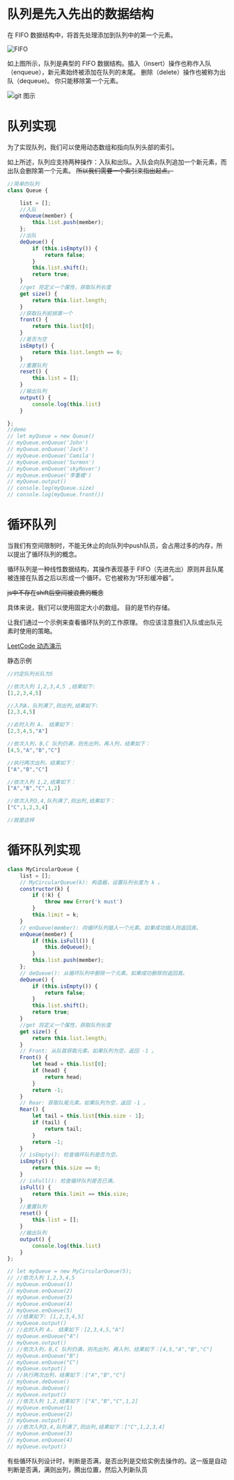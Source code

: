 # 队列是先入先出的数据结构

在 FIFO 数据结构中，将首先处理添加到队列中的第一个元素。

![FIFO](https://aliyun-lc-upload.oss-cn-hangzhou.aliyuncs.com/aliyun-lc-upload/uploads/2018/08/14/screen-shot-2018-05-03-at-151021.png)

如上图所示，队列是典型的 FIFO 数据结构。插入（insert）操作也称作入队（enqueue），新元素始终被添加在队列的末尾。 删除（delete）操作也被称为出队（dequeue)。 你只能移除第一个元素。

![git 图示](https://pic.leetcode-cn.com/44b3a817f0880f168de9574075b61bd204fdc77748d4e04448603d6956c6428a-%E5%87%BA%E5%85%A5%E9%98%9F.gif)

# 队列实现

为了实现队列，我们可以使用动态数组和指向队列头部的索引。

如上所述，队列应支持两种操作：入队和出队。入队会向队列追加一个新元素，而出队会删除第一个元素。
 ~~所以我们需要一个索引来指出起点。~~

```javascript 
//简单的队列
class Queue {

    list = [];
    //入队
    enQueue(member) {
        this.list.push(member);
    };
    //出队
    deQueue() {
        if (this.isEmpty()) {
            return false;
        }
        this.list.shift();
        return true;
    }
    //get 将定义一个属性，获取队列长度
    get size() {
        return this.list.length;
    }
    //获取队列前排第一个
    front() {
        return this.list[0];
    }
    //是否为空
    isEmpty() {
        return this.list.length == 0;
    }
    //重置队列
    reset() {
        this.list = [];
    }
    //输出队列
    output() {
        console.log(this.list)
    }

}; 
//demo
// let myQueue = new Queue()
// myQueue.enQueue('John')
// myQueue.enQueue('Jack')
// myQueue.enQueue('Camila')
// myQueue.enQueue('Surmon')
// myQueue.enQueue('skyRover')
// myQueue.enQueue('李重楼')
// myQueue.output()
// console.log(myQueue.size)
// console.log(myQueue.front())

```

 

# 循环队列

当我们有空间限制时，不能无休止的向队列中push队员，会占用过多的内存，所以提出了循环队列的概念。

循环队列是一种线性数据结构，其操作表现基于 FIFO（先进先出）原则并且队尾被连接在队首之后以形成一个循环。它也被称为“环形缓冲器”。

~~js中不存在shift后空间被浪费的概念~~

具体来说，我们可以使用固定大小的数组。 目的是节约存储。

让我们通过一个示例来查看循环队列的工作原理。 你应该注意我们入队或出队元素时使用的策略。

[LeetCode 动态演示](https://leetcode-cn.com/leetbook/read/queue-stack/kgtj7/)

静态示例
``` js
//约定队列长队为5

//依次入列 1,2,3,4,5 ,结果如下:
[1,2,3,4,5]

//入列A，队列满了,则出列,结果如下:
[2,3,4,5]

//此时入列 A， 结果如下：
[2,3,4,5,"A"]

//依次入列，B,C 队列仍满，则先出列，再入列，结果如下：
[4,5,"A","B","C"]

//执行两次出列，结果如下：
["A","B","C"]

//依次入列 1,2,结果如下：
["A","B","C",1,2]

//依次入列3,4,队列满了,则出列,结果如下：
["C",1,2,3,4]

//就是这样
```

# 循环队列实现

```javascript
class MyCircularQueue {
    list = [];
    // MyCircularQueue(k): 构造器，设置队列长度为 k 。
    constructor(k) {
        if (!k) {
            throw new Error('k must')
        }
        this.limit = k;
    }
    // enQueue(member): 向循环队列插入一个元素。如果成功插入则返回真。
    enQueue(member) {
        if (this.isFull()) {
            this.deQueue();
        }
        this.list.push(member);
    };
    // deQueue(): 从循环队列中删除一个元素。如果成功删除则返回真。
    deQueue() {
        if (this.isEmpty()) {
            return false;
        }
        this.list.shift();
        return true;
    }
    //get 将定义一个属性，获取队列长度
    get size() {
        return this.list.length;
    }
    // Front: 从队首获取元素。如果队列为空，返回 -1 。
    Front() {
        let head = this.list[0];
        if (head) {
            return head;
        }
        return -1;
    }
    // Rear: 获取队尾元素。如果队列为空，返回 -1 。
    Rear() {
        let tail = this.list[this.size - 1];
        if (tail) {
            return tail;
        }
        return -1;
    }
    // isEmpty(): 检查循环队列是否为空。
    isEmpty() {
        return this.size == 0;
    }
    // isFull(): 检查循环队列是否已满。
    isFull() {
        return this.limit == this.size;
    }
    //重置队列
    reset() {
        this.list = [];
    }
    //输出队列
    output() {
        console.log(this.list)
    }
};

// let myQueue = new MyCircularQueue(5);
// //依次入列 1,2,3,4,5 
// myQueue.enQueue(1)
// myQueue.enQueue(2)
// myQueue.enQueue(3)
// myQueue.enQueue(4)
// myQueue.enQueue(5)
// //结果如下: [1,2,3,4,5]
// myQueue.output()
// //此时入列 A， 结果如下：[2,3,4,5,"A"]
// myQueue.enQueue("A")
// myQueue.output()
// //依次入列，B,C 队列仍满，则先出列，再入列，结果如下：[4,5,"A","B","C"]
// myQueue.enQueue("B")
// myQueue.enQueue("C")
// myQueue.output()
// //执行两次出列，结果如下：["A","B","C"]
// myQueue.deQueue()
// myQueue.deQueue()
// myQueue.output()
// //依次入列 1,2,结果如下：["A","B","C",1,2]
// myQueue.enQueue(1)
// myQueue.enQueue(2)
// myQueue.output()
// //依次入列3,4,队列满了,则出列,结果如下：["C",1,2,3,4]
// myQueue.enQueue(3)
// myQueue.enQueue(4)
// myQueue.output()
```

有些循环队列设计时，判断是否满，是否出列是交给实例去操作的。这一版是自动判断是否满，满则出列，腾出位置，然后入列新队员
